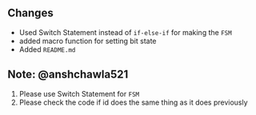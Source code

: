 ## Changes

- Used Switch Statement instead of `if-else-if` for making the `FSM`
- added macro function for setting bit state
- Added `README.md`

## Note: @anshchawla521

1. Please use Switch Statement for `FSM`
2. Please check the code if id does the same thing as it does previously
